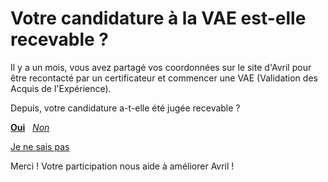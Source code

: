 [SUJET]: # (Suivi de votre demande de diplôme par la Validation des Acquis de l'Expérience)

# Votre candidature à la VAE est-elle recevable ?

Il y a un mois, vous avez partagé vos coordonnées sur le site d'Avril pour être recontacté par un certificateur et commencer une VAE (Validation des Acquis de l'Expérience).

Depuis, votre candidature a-t-elle été jugée recevable ?

**[Oui](<%= @admissible_url %>)** &nbsp; *[Non](<%= @inadmissible_url %>)*

[Je ne sais pas](<%= @inadmissible_url %>)

Merci ! Votre participation nous aide à améliorer Avril !